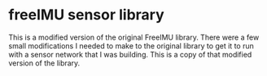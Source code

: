 freeIMU sensor library
===========================

This is a modified version of the original FreeIMU library. There were a few small
modifications I needed to make to the original library to get it to run with a sensor
network that I was building. This is a copy of that modified version of the library.